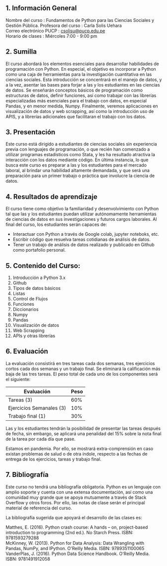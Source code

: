 ## 1.	Información General

Nombre del curso		: Fundamentos de Python para las Ciencias Sociales  y Gestión Pública. 
Profesora del curso		: Carla Solis Uehara  
Correo electrónico PUCP	: csolisu@pucp.edu.pe  
Horario de clases		: Miércoles 7:00 - 9:00 pm


## 2.	Sumilla 
El curso abordará los elementos esenciales para desarrollar habilidades de programación con Python. En especial, el objetivo es incorporar a Python como una caja de herramientas para la investigación cuantitativa en las ciencias sociales. Esta introducción se concentrará en el manejo de datos, y a la vez, asentar las bases para forjar a las y los estudiantes en las ciencias de datos. Se enseñarán conceptos básicos de programación como estructuras de datos, definir funciones, así como trabajar con las librerías especializadas más esenciales para el trabajo con datos, en especial Pandas, y en menor medida, Numpy. Finalmente, veremos aplicaciones en visualización de datos y web scrapping, así como la introducción uso de APIS, y a librerías adicionales que facilitaran el trabajo con los datos.  

## 3.	Presentación 

Este curso está dirigido a estudiantes de ciencias sociales sin experiencia previa con lenguajes de programación, o que recién han comenzado a utilizar programas estadísticos como Stata, y les ha resultado atractiva la interacción con los datos mediante código. En última instancia, lo que busca este curso es preparar a las y los estudiantes para el mercado laboral, al brindar una habilidad altamente demandada, y que será una preparación para un primer trabajo o práctica que involucre la ciencia de datos.

##  4.	Resultados de aprendizaje

El curso tiene como objetivo la familiaridad y desenvolvimiento con Python tal que las y los estudiantes puedan utilizar autónomamente herramientas de ciencias de datos en sus investigaciones y futuros cargos laborales. Al final del curso, los estudiantes serán capaces de:
-	Interactuar con Python a través de Google colab, jupyter noteboks, etc. 
-	Escribir código que resuelva tareas cotidianas de análisis de datos.
-	Tener un trabajo de análisis de datos realizado y publicado en Github como portafolio personal.

## 5.	Contenido del Curso: 

1.	Introducción a Python 3.x 
2.	Github
3.	Tipos de datos básicos
4.	Listas 
5.	Control de Flujos 
6.	Funciones
7.	Diccionarios 
8.	Numpy
9.	Pandas
10.	Visualización de datos
11.	Web Scrapping
12.	APIs y otras librerías


## 6.	Evaluación
La evaluación consistirá en tres tareas cada dos semanas, tres ejercicios cortos cada dos semanas y un trabajo final. Se eliminará la calificación más baja de las tres tareas. El peso total de cada uno de los componentes será el siguiente:

|Evaluación| Peso|
| ----------- | ----------- |
|Tareas (3)|     60%  |
|Ejercicios Semanales (3)|		10%  |
|Trabajo final (1)	|	 	30% |


Las y los estudiantes tendrán la posibilidad de presentar las tareas después de fecha, sin embargo, se aplicará una penalidad del 15% sobre la nota final de la tarea por cada día que pase.

Estamos en pandemia. Por ello, se mostrará extra-comprensión en caso existan problemas de salud o de otra índole, respecto a las fechas de entrega de los ejercicios, tareas y trabajo final. 

## 7.	Bibliografía

Este curso no tendrá una bibliografía obligatoria. Python es un lenguaje con amplio soporte y cuenta con una extensa documentación, así como una comunidad muy grande que se apoya mutuamente a través de Stack Overflow y otros foros. Por ello, las notas de clase serán el principal material de referencia del curso. 

La bibliografía sugerida que apoyará el desarrollo de las clases es:

Matthes, E. (2016). Python crash course: A hands – on, project-based introduction to programming (2nd ed.). No Starch Press. ISBN: 9781593279288  
McKinney, W. (2013). Python for Data Analysis: Data Wrangling with Pandas, NumPy, and IPython. O'Reilly Media. ISBN: 9789351100065  
VanderPlas, J. (2016). Python Data Science Handbook. O'Reilly Media. ISBN: 9781491912058



